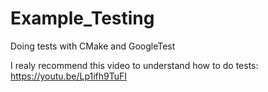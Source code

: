 # Example_Testing
Doing tests with CMake and GoogleTest

I realy recommend this video to understand how to do tests:
https://youtu.be/Lp1ifh9TuFI
